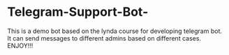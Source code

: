 # Telegram-Support-Bot-
This is a demo bot based on the lynda course for developing telegram bot. It can send messages to different admins based on different cases.
ENJOY!!!
